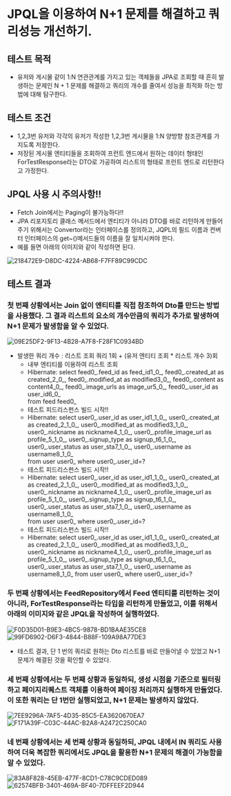 # JPQL을 이용하여 N+1 문제를 해결하고 쿼리성능 개선하기.

## 테스트 목적
- 유저와 게시물 같이 1:N 연관관계를 가지고 있는 객체들을 JPA로 조회할 때 흔히 발생하는 문제인 N + 1 문제를 해결하고 쿼리의 개수를 줄여서 성능을 최적화 하는 방법에 대해 탐구한다.

## 테스트 조건
- 1,2,3번 유저와 각각의 유저가 작성한 1,2,3번 게시물을 1:N 양방향 참조관계를 가지도록 저장한다.
- 저장된 게시물 엔티티들을 조회하여 프런트 엔드에서 원하는 데이터 형태인 ForTestResponse라는 DTO로 가공하여 리스트의 형태로 프런트 엔드로 리턴한다고 가정한다.

## JPQL 사용 시 주의사항!!
- Fetch Join에서는 Paging이 불가능하다!!
- JPA 리포지토리 클래스 메서드에서 엔티티가 아니라 DTO를 바로 리턴하게 만들어주기 위해서는 Convertor라는 인터페이스를 정의하고, JQPL의 필드 이름과 컨버터 인터페이스의 get~()메서드들의 이름을 잘 일치시켜야 한다.
- 예를 들면 아래의 이미지와 같이 작성하면 된다.

![218472E9-D8DC-4224-AB68-F7FF89C99CDC](https://user-images.githubusercontent.com/99060708/222730328-6979a6fa-7223-46c6-bbc9-47e00222c8c6.jpeg)

## 테스트 결과
### 첫 번째 상황에서는 Join 없이 엔티티를 직접 참조하여 Dto를 만드는 방법을 사용했다. 그 결과 리스트의 요소의 개수만큼의 쿼리가 추가로 발생하여 N+1 문제가 발생함을 알 수 있었다.
![09E25DF2-9F13-4B28-A7F8-F28F1C0934BD](https://user-images.githubusercontent.com/99060708/222726521-f98d2586-e59a-43e6-a4b4-dbd0fa2bf9c6.jpeg)
- 발생한 쿼리 개수 : 리스트 조회 쿼리 1회 + (유저 엔티티 조회 * 리스트 개수 3)회
  - 내부 엔티티를 이용하여 리스트 조회
  - Hibernate:
  select
  feed0_.feed_id as feed_id1_0_,
  feed0_.created_at as created_2_0_,
  feed0_.modified_at as modified3_0_,
  feed0_.content as content4_0_,
  feed0_.image_urls as image_ur5_0_,
  feed0_.user_id as user_id6_0_
  <br>from feed feed0_
  - 테스트 피드리스펀스 빌드 시작!!
  - Hibernate:
  select
  user0_.user_id as user_id1_1_0_,
  user0_.created_at as created_2_1_0_,
  user0_.modified_at as modified3_1_0_,
  user0_.nickname as nickname4_1_0_,
  user0_.profile_image_url as profile_5_1_0_,
  user0_.signup_type as signup_t6_1_0_,
  user0_.user_status as user_sta7_1_0_,
  user0_.username as username8_1_0_
  <br>from
  user user0_
  where
  user0_.user_id=?
  - 테스트 피드리스펀스 빌드 시작!!
  - Hibernate:
  select
  user0_.user_id as user_id1_1_0_,
  user0_.created_at as created_2_1_0_,
  user0_.modified_at as modified3_1_0_,
  user0_.nickname as nickname4_1_0_,
  user0_.profile_image_url as profile_5_1_0_,
  user0_.signup_type as signup_t6_1_0_,
  user0_.user_status as user_sta7_1_0_,
  user0_.username as username8_1_0_
  <br>from user user0_
  where
  user0_.user_id=?
  - 테스트 피드리스펀스 빌드 시작!!
  - Hibernate:
  select
  user0_.user_id as user_id1_1_0_,
  user0_.created_at as created_2_1_0_,
  user0_.modified_at as modified3_1_0_,
  user0_.nickname as nickname4_1_0_,
  user0_.profile_image_url as profile_5_1_0_,
  user0_.signup_type as signup_t6_1_0_,
  user0_.user_status as user_sta7_1_0_,
  user0_.username as username8_1_0_
  from
  user user0_
  where
  user0_.user_id=?

### 두 번째 상황에서는 FeedRepository에서 Feed 엔티티를 리턴하는 것이 아니라, ForTestResponse라는 타입을 리턴하게 만들었고, 이를 위해서 아래의 이미지와 같은 JPQL을 작성하여 실행하였다.
![F0D35D01-B9E3-4BC5-9878-BD1BAAE35CE8](https://user-images.githubusercontent.com/99060708/222727645-ccbd2628-0cc7-4380-b89d-f9c08c76d7bf.jpeg)
![99FD6902-D6F3-4844-B88F-109A98A77DE3](https://user-images.githubusercontent.com/99060708/222727657-c08f4001-2261-4132-843c-e568d0c8913c.jpeg)
- 테스트 결과, 단 1 번의 쿼리로 원하는 Dto 리스트를 바로 만들어낼 수 있었고 N+1 문제가 해결된 것을 확인할 수 있었다.

### 세 번째 상황에서는 두 번째 상황과 동일하되, 생성 시점을 기준으로 필터링하고 페이지리퀘스트 객체를 이용하여 페이징 처리까지 실행하게 만들었다. 이 또한 쿼리는 단 1번만 실행되었고, N+1 문제는 발생하지 않았다.
![7EE9296A-7AF5-4D35-85C5-EA3620670EA7](https://user-images.githubusercontent.com/99060708/222728382-4f3cd097-1e9a-45b9-92d5-5a9342d02b46.jpeg)
![F171A39F-C03C-44AC-B2A8-A2472C250CA0](https://user-images.githubusercontent.com/99060708/222728388-e38a2396-fb86-469f-9624-0890e0934ecc.jpeg)

### 네 번째 상황에서는 세 번째 상황과 동일하되, JPQL 내에서 IN 쿼리도 사용하여 더욱 복잡한 쿼리에서도 JPQL을 활용한 N+1 문제의 해결이 가능함을 알 수 있었다.
![83A8F828-45EB-477F-8CD1-C78C9CDED089](https://user-images.githubusercontent.com/99060708/222728869-511ffa7c-dfc6-40aa-9d22-0a3f332fea1c.jpeg)
![62574BFB-3401-469A-BF40-7DFFEEF2D944](https://user-images.githubusercontent.com/99060708/222728875-31e78006-eef2-40ef-98fb-83f38efbf00a.jpeg)
